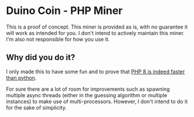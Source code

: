 # Duino Coin - PHP Miner
This is a proof of concept.
This miner is provided as is, with no guarantee it will work as intended for you.
I don't intend to actively maintain this miner.
I'm also not responsible for how you use it.

## Why did you do it?
I only made this to have some fun and to prove that [PHP 8 is indeed faster than python](https://scand.com/company/blog/php-vs-python/#:~:text=Some%20years%20ago%2C%20Python%20was,speed%20may%20greatly%20improve%20performance.).

For sure there are a lot of room for improvements such as spawning multiple async threads (either in the guessing algorithm or multiple instances) to make use of multi-processors. However, I don't intend to do it for the sake of simplicity.

